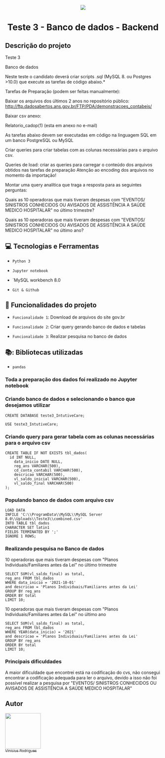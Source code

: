 <p align="center">
  <img src="https://user-images.githubusercontent.com/76957963/171772753-2ec5e2b4-16a6-46ba-9d15-e2988bd5efc2.png">
</p>

<h1 align="center"> Teste 3 - Banco de dados - Backend </h1>

## Descrição do projeto 

Teste 3

Banco de dados

Neste teste o candidato deverá criar scripts .sql (MySQL 8. ou Postgres >10.0) que execute as tarefas de código abaixo.*

Tarefas de Preparação (podem ser feitas manualmente):

Baixar os arquivos dos últimos 2 anos no repositório público: http://ftp.dadosabertos.ans.gov.br/FTP/PDA/demonstracoes_contabeis/

Baixar csv anexo:

Relatorio_cadop(1) (esta em anexo no e-mail)

As tarefas abaixo devem ser executadas em código na linguagem SQL em um banco PostgreSQL ou MySQL

Criar queries para criar tabelas com as colunas necessárias para o arquivo csv.

Queries de load: criar as queries para carregar o conteúdo dos arquivos obtidos nas tarefas de preparação
Atenção ao encoding dos arquivos no momento da importação!

Montar uma query analítica que traga a resposta para as seguintes perguntas:

Quais as 10 operadoras que mais tiveram despesas com "EVENTOS/ SINISTROS CONHECIDOS OU AVISADOS  DE ASSISTÊNCIA A SAÚDE MEDICO HOSPITALAR" no último trimestre?

Quais as 10 operadoras que mais tiveram despesas com "EVENTOS/ SINISTROS CONHECIDOS OU AVISADOS  DE ASSISTÊNCIA A SAÚDE MEDICO HOSPITALAR" no último ano?

## :computer: Tecnologias e Ferramentas 

- `Python 3`

- `Jupyter notebook`

- `MySQL workbench 8.0

- `Git & Github`

## :hammer: Funcionalidades do projeto

- `Funcionalidade 1`: Download de arquivos do site gov.br

- `Funcionalidade 2`: Criar query gerando banco de dados e tabelas 

- `Funcionalidade 3`: Realizar pesquisa no banco de dados 

## 📚: Bibliotecas utilizadas

- `pandas`

### Toda a preparação dos dados foi realizado no Jupyter notebook

### Criando banco de dados e selecionando o banco que desejamos utilizar  

    CREATE DATABASE teste3_IntutiveCare;
    
    USE teste3_IntutiveCare;
    
### Criando query para gerar tabela com as colunas necessárias para o arquivo csv

    CREATE TABLE IF NOT EXISTS tbl_dados(
      id INT NULL,
        data_inicio DATE NULL, 
        reg_ans VARCHAR(500),
        cd_conta_contabil VARCHAR(500),
        descricao VARCHAR(500),
        vl_saldo_inicial VARCHAR(500),
        vl_saldo_final VARCHAR(500)
    );
    
### Populando banco de dados com arquivo csv

    LOAD DATA
    INFILE 'C:\\ProgramData\\MySQL\\MySQL Server 8.0\\Uploads\\Teste3\\combined.csv'
    INTO TABLE tbl_dados
    CHARACTER SET latin1
    FIELDS TERMINATED BY ';'
    IGNORE 1 ROWS;
    
### Realizando pesquisa no Banco de dados 

10 operadoras que mais tiveram despesas com "Planos Individuais/Familiares antes da Lei" no último trimestre
   
    SELECT SUM(vl_saldo_final) as total,  
    reg_ans FROM tbl_dados 
    WHERE data_inicio = '2021-10-01' 
    and descricao = 'Planos Individuais/Familiares antes da Lei' 
    GROUP BY reg_ans 
    ORDER BY total 
    LIMIT 10; 
  
 10 operadoras que mais tiveram despesas com "Planos Individuais/Familiares antes da Lei" no último ano

    SELECT SUM(vl_saldo_final) as total,  
    reg_ans FROM tbl_dados 
    WHERE YEAR(data_inicio) = '2021' 
    and descricao = 'Planos Individuais/Familiares antes da Lei' 
    GROUP BY reg_ans 
    ORDER BY total
    LIMIT 10; 

### Principais dificuldades 

A maior dificuldade que encontrei está na codificação do cvs, não consegui encontrar a codificação adequada para ler o arquivo, devido a isso não foi possível realizar a pesquisa por "EVENTOS/ SINISTROS CONHECIDOS OU AVISADOS DE ASSISTÊNCIA A SAÚDE MEDICO HOSPITALAR" 

## Autor

[<img src="https://user-images.githubusercontent.com/76957963/171774831-f51b4f04-1beb-498a-b7ab-a47a7af1d382.jpeg" width=115><br><sub>Vinícius Rodrigues</sub>](https://github.com/ViniciusRodrigues10)
